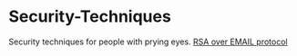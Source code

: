 # Security-Techniques
Security techniques for people with prying eyes.
[RSA over EMAIL protocol](RSA-over-EMAIL.md)
